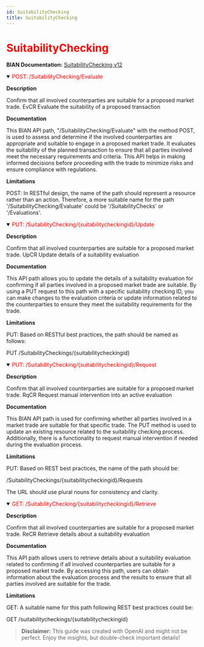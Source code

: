 ```yaml
---
id: SuitabilityChecking
title: SuitabilityChecking
---
```


<h1 style='color:red;'>SuitabilityChecking</h1>

**BIAN Documentation:** [SuitabilityChecking v12](https://app.swaggerhub.com/apis/BIAN-3/SuitabilityChecking/12.0.0)

<details open>
  <summary><span style='color:red;'>POST: /SuitabilityChecking/Evaluate</span></summary>

  **Description**

  Confirm that all involved counterparties are suitable for a proposed market trade. EvCR Evaluate the suitability of a proposed transaction

  **Documentation**

  This BIAN API path, "/SuitabilityChecking/Evaluate" with the method POST, is used to assess and determine if the involved counterparties are appropriate and suitable to engage in a proposed market trade. It evaluates the suitability of the planned transaction to ensure that all parties involved meet the necessary requirements and criteria. This API helps in making informed decisions before proceeding with the trade to minimize risks and ensure compliance with regulations.

  **Limitations**

  POST: In RESTful design, the name of the path should represent a resource rather than an action. Therefore, a more suitable name for the path '/SuitabilityChecking/Evaluate' could be '/SuitabilityChecks' or '/Evaluations'.

</details>

<details open>
  <summary><span style='color:red;'>PUT: /SuitabilityChecking/{suitabilitycheckingid}/Update</span></summary>

  **Description**

  Confirm that all involved counterparties are suitable for a proposed market trade. UpCR Update details of a suitability evaluation

  **Documentation**

  This API path allows you to update the details of a suitability evaluation for confirming if all parties involved in a proposed market trade are suitable. By using a PUT request to this path with a specific suitability checking ID, you can make changes to the evaluation criteria or update information related to the counterparties to ensure they meet the suitability requirements for the trade.

  **Limitations**

  PUT: Based on RESTful best practices, the path should be named as follows:

PUT /SuitabilityCheckings/{suitabilitycheckingid}

</details>

<details open>
  <summary><span style='color:red;'>PUT: /SuitabilityChecking/{suitabilitycheckingid}/Request</span></summary>

  **Description**

  Confirm that all involved counterparties are suitable for a proposed market trade. RqCR Request manual intervention into an active evaluation

  **Documentation**

  This BIAN API path is used for confirming whether all parties involved in a market trade are suitable for that specific trade. The PUT method is used to update an existing resource related to the suitability checking process. Additionally, there is a functionality to request manual intervention if needed during the evaluation process.

  **Limitations**

  PUT: Based on REST best practices, the name of the path should be:

/SuitabilityCheckings/{suitabilitycheckingid}/Requests

The URL should use plural nouns for consistency and clarity.

</details>

<details open>
  <summary><span style='color:red;'>GET: /SuitabilityChecking/{suitabilitycheckingid}/Retrieve</span></summary>

  **Description**

  Confirm that all involved counterparties are suitable for a proposed market trade. ReCR Retrieve details about a suitability evaluation

  **Documentation**

  This API path allows users to retrieve details about a suitability evaluation related to confirming if all involved counterparties are suitable for a proposed market trade. By accessing this path, users can obtain information about the evaluation process and the results to ensure that all parties involved are suitable for the trade.

  **Limitations**

  GET: A suitable name for this path following REST best practices could  be:

GET /suitabilitycheckings/{suitabilitycheckingid}

</details>

> **Disclaimer:** This guide was created with OpenAI and might not be perfect. Enjoy the insights, but double-check important details!
